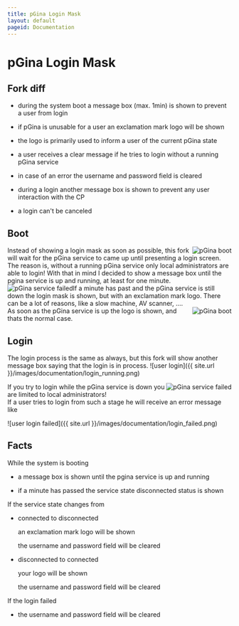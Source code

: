 ```yaml
---
title: pGina Login Mask
layout: default
pageid: Documentation
---
```


# pGina Login Mask

## Fork diff

* during the system boot a message box (max. 1min) is shown to prevent a user from login

* if pGina is unusable for a user an exclamation mark logo will be shown

* the logo is primarily used to inform a user of the current pGina state

* a user receives a clear message if he tries to login without a running pGina service

* in case of an error the username and password field is cleared

* during a login another message box is shown to prevent any user interaction with the CP

* a login can't be canceled

## Boot
<img src="{{ site.url }}/images/documentation/login_start.png" style="float:right" alt="pGina boot">
Instead of showing a login mask as soon as possible,
this fork will wait for the pGina service to came up until presenting a login screen.
The reason is, without a running pGina service only local administrators are able to login!
With that in mind I decided to show a message box until the pgina service is up and running,
at least for one minute.
<br style="clear:both">

<img src="{{ site.url }}/images/documentation/login_start_failed.png" style="float:left" alt="pGina service failed">
If a minute has past and the pGina service is still down the login mask is shown, but with an exclamation mark logo.
There can be a lot of reasons, like a slow machine, AV scanner, ....
<br style="clear:both">

<img src="{{ site.url }}/images/documentation/login_start_ok.png" style="float:right" alt="pGina boot">
As soon as the pGina service is up the logo is shown, and thats the normal case.
<br style="clear:both">

## Login
The login process is the same as always, but this fork will show another message box
saying that the login is in process.
![user login]({{ site.url }}/images/documentation/login_running.png)

<img src="{{ site.url }}/images/documentation/login_start_failed.png" style="float:right" alt="pGina service failed">
If you try to login while the pGina service is down
you are limited to local administrators!
<br style="clear:both">
If a user tries to login from such a stage he will receive an error message like

![user login failed]({{ site.url }}/images/documentation/login_failed.png)

## Facts
While the system is booting

* a message box is shown until the pgina service is up and running

* if a minute has passed the service state disconnected status is shown

If the service state changes from

* connected to disconnected

  an exclamation mark logo will be shown

  the username and password field will be cleared

* disconnected to connected

  your logo will be shown

  the username and password field will be cleared

If the login failed

* the username and password field will be cleared
